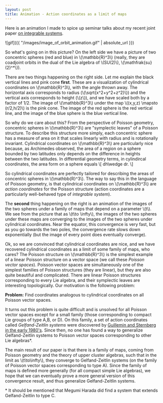 ```yaml
---
layout: post
title: Animation - Action coordinates as a limit of maps
---
```


Here is an animation I made to spice up seminar talks about my recent joint paper [on integrable systems](https://arxiv.org/abs/1804.01504).

![gif]({{ "/images/image_of_orbit_animation.gif" | absolute_url }})

So what's going on in this picture? On the left side we have a picture of two concentric spheres (red and blue) in \\(\mathbb{R}^3\\) (really, they are coadjoint orbits in the dual of the Lie algebra of \\(SU(2)\\), \\(\mathfrak{su}(2)^\*\\)).

There are two things happening on the right side.  Let me explain the black vertical lines and pink cone **first**.  These are a visualization of cylindrical coordinates on \\(\mathbb{R}^3\\), with the angle thrown away. The horizontal axis corresponds to radius (\\(\sqrt{x^2+y^2+z^2}\\)) and the vertical axis corresponds to height (\\(z\\)), and we have scaled both by a factor of 1/2. The image of \\(\mathbb{R}^3\\) under the map \\((x,y,z) \mapsto (r/2,h/2)\\) is the pink cone. The image of the red sphere is the red vertical line, and the image of the blue sphere is the blue vertical line.

So why do we care about this?  From the perspective of Poisson geometry, concentric spheres in \\(\mathbb{R}^3\\) are "symplectic leaves" of a Poisson structure. To describe this structure more simply, each concentric sphere has a measure of area on it that scales linearly with radius and is rotationally invariant.  Cylindrical coordinates on \\(\mathbb{R}^3\\) are particularly nice because, as Archimedes observed, the area of a region on a sphere bounded by two latitudes only depends on the difference in heights between the two latitudes. In differential geometry terms, in cylindircal coordinates, the area form on a sphere equals
\\[
 dh\wedge dr.
\\]

So cylindrical coordinates are perfectly tailored for describing the areas of concentric spheres in \\(\mathbb{R}^3\\).  The way to say this in the language of Poisson geometry, is that cylindrical coordinates on \\(\mathbb{R}^3\\) are *action coordinates* for the Poisson structure (action coordinates are a particularly well-behaved type of *integrable system*). 

The **second** thing happening on the right is an animation of the images of the two spheres under a family of maps that depend on a parameter \\(t\\). We see from the picture that as \\(t\to \infty\\), the images of the two spheres under these maps are converging to the images of the two spheres under cylindrical coordinates. Near the equator, this convergence is very fast, but as you go towards the two poles, the convergence rate slows down exponentially (but the image of every point does eventually converge).

Ok, so we are convinced that cylindrical coordinates are nice, and we have recovered cylindrical coordinates as a limit of some family of maps, who cares? The Poisson structure on \\(\mathbb{R}^3\\) is the simplest example of a linear Poisson structure on a vector space (we call these *Poisson vector spaces*). Poisson vector spaces are simultaneously one of the simplest families of Poisson structures (they are linear), but they are also quite beautiful and complicated. There are linear Poisson structures corresponding to every Lie algebra, and their symplectic leaves are interesting topologically. Our motivation is the following problem:

**Problem:** Find coordinates analogous to cylindrical coordinates on all Poisson vector spaces.

It turns out this problem is quite difficult and is unsolved for all Poisson vector spaces except for a small family (those corresponding to compact Lie groups of type A,B, or D). On this family, a set of action coordinates called *Gelfand-Zeitlin systems* were discovered by [Guillemin and Sternberg in the early 1980's](https://www.sciencedirect.com/science/article/pii/0022123683900927).  Since then, no one has found a way to generalize Gelfand-Zeitlin systems to Poisson vector spaces corresponding to other Lie algebras\*.

The main result of our paper is that there is a family of maps, coming from Poisson geometry and the theory of upper cluster algebras, such that in the limit as \\(t\to\infty\\), they converge to Gelfand-Zeitlin systems (on the family of Poisson vector spaces corresponding to type A). Since the family of maps is defined more generally (for all compact simple Lie algebras), we hope that we can eventually prove a more general version of this convergence result, and thus generalize Gelfand-Zeitlin systems.

\* It should be mentioned that Megumi Harada did find a system that extends Gelfand-Zeitlin to type C.
